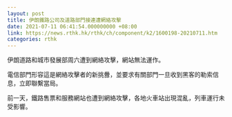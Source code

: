 ```yaml
---
layout: post
title: 伊朗鐵路公司及道路部門接連遭網絡攻擊
date: 2021-07-11 06:41:54.000000000 +08:00
link: https://news.rthk.hk/rthk/ch/component/k2/1600198-20210711.htm
categories: rthk
---
```


伊朗道路和城市發展部周六遭到網絡攻擊，網站無法運作。

電信部門形容這是網絡攻擊者的新挑釁，並要求有關部門一旦收到黑客的勒索信息，立即聯繫當局。

前一天，鐵路售票和服務網站也遭到網絡攻擊，各地火車站出現混亂，列車運行未受影響。
